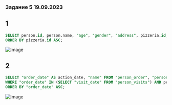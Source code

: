 ### Задание 5 19.09.2023

## 1
```sql
SELECT person.id, person.name, "age", "gender", "address", pizzeria.id, pizzeria.name, "rating" FROM "person", "pizzeria"
ORDER BY pizzeria.id ASC;
```

![image](https://github.com/Boloniez/bol/assets/145553853/fcc1fff0-f0d1-4a60-9b39-24fef1009895)

## 2
```sql
SELECT "order_date" AS action_date, "name" FROM "person_order", "person"
WHERE "order_date" IN (SELECT "visit_date" FROM "person_visits") AND person_order.person_id = person.id
ORDER BY "order_date" ASC;
```

![image](https://github.com/Boloniez/bol/assets/145553853/a7402295-c046-4fd8-a7cb-817dcab0f4bb)



